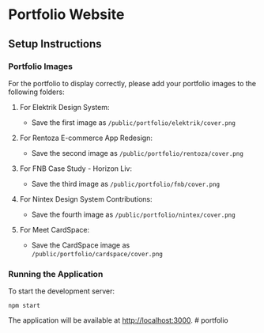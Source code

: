 # Portfolio Website

## Setup Instructions

### Portfolio Images
For the portfolio to display correctly, please add your portfolio images to the following folders:

1. For Elektrik Design System:
   - Save the first image as `/public/portfolio/elektrik/cover.png`

2. For Rentoza E-commerce App Redesign:
   - Save the second image as `/public/portfolio/rentoza/cover.png`

3. For FNB Case Study - Horizon Liv:
   - Save the third image as `/public/portfolio/fnb/cover.png`

4. For Nintex Design System Contributions:
   - Save the fourth image as `/public/portfolio/nintex/cover.png`

5. For Meet CardSpace:
   - Save the CardSpace image as `/public/portfolio/cardspace/cover.png`

### Running the Application
To start the development server:
```
npm start
```

The application will be available at [http://localhost:3000](http://localhost:3000). #   p o r t f o l i o  
 
